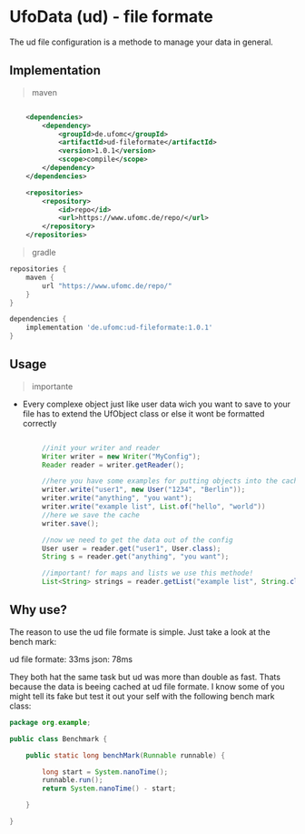 # UfoData (ud) - file formate 

The ud file configuration is a methode to manage your data in general.

Implementation
-

> maven
```xml

    <dependencies>
        <dependency>
            <groupId>de.ufomc</groupId>
            <artifactId>ud-fileformate</artifactId>
            <version>1.0.1</version>
            <scope>compile</scope>
        </dependency>
    </dependencies>

    <repositories>
        <repository>
            <id>repo</id>
            <url>https://www.ufomc.de/repo/</url>
        </repository>
    </repositories>

```

> gradle
```groovy
repositories {
    maven {
        url "https://www.ufomc.de/repo/"
    }
}

dependencies {
    implementation 'de.ufomc:ud-fileformate:1.0.1'
}
```

Usage
-

> importante

- Every complexe object just like user data wich you want to save to your file has to extend the UfObject class or else it wont be formatted correctly

```java

        //init your writer and reader
        Writer writer = new Writer("MyConfig");
        Reader reader = writer.getReader();

        //here you have some examples for putting objects into the cache
        writer.write("user1", new User("1234", "Berlin"));
        writer.write("anything", "you want");
        writer.write("example list", List.of("hello", "world"))
        //here we save the cache
        writer.save();

        //now we need to get the data out of the config
        User user = reader.get("user1", User.class);
        String s = reader.get("anything", "you want");

        //important! for maps and lists we use this methode!
        List<String> strings = reader.getList("example list", String.class);

```

Why use?
-

The reason to use the ud file formate is simple. Just take a look at the bench mark:

ud file formate: 33ms
json: 78ms

They both hat the same task but ud was more than double as fast. 
Thats because the data is beeing cached at ud file formate.
I know some of you might tell its fake but test it out your self with the following bench mark class:

```java
package org.example;

public class Benchmark {

    public static long benchMark(Runnable runnable) {

        long start = System.nanoTime();
        runnable.run();
        return System.nanoTime() - start;

    }

}
```
